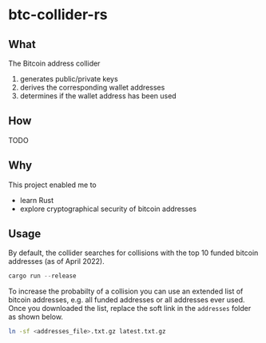 # btc-collider-rs


## What
The Bitcoin address collider
1. generates public/private keys
2. derives the corresponding wallet addresses
3. determines if the wallet address has been used

## How
TODO

## Why
This project enabled me to
- learn Rust
- explore cryptographical security of bitcoin addresses

## Usage

By default, the collider searches for collisions with the top 10 funded bitcoin addresses (as of April 2022).

```rust
cargo run --release
```


To increase the probabilty of a collision you can use an extended list of bitcoin addresses, e.g. all funded addresses or all addresses ever used.
Once you downloaded the list, replace the soft link in the `addresses` folder as shown below.

```bash
ln -sf <addresses_file>.txt.gz latest.txt.gz
```
